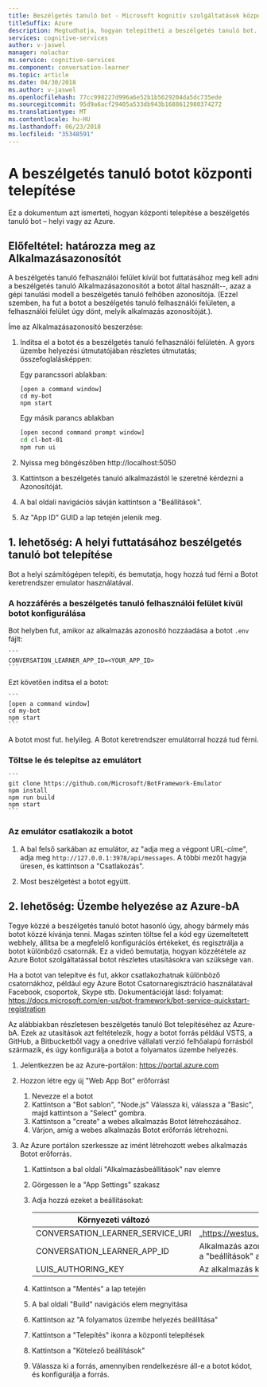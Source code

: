 ```yaml
---
title: Beszélgetés tanuló bot - Microsoft kognitív szolgáltatások központi telepítése |} Microsoft Docs
titleSuffix: Azure
description: Megtudhatja, hogyan telepítheti a beszélgetés tanuló bot.
services: cognitive-services
author: v-jaswel
manager: nolachar
ms.service: cognitive-services
ms.component: conversation-learner
ms.topic: article
ms.date: 04/30/2018
ms.author: v-jaswel
ms.openlocfilehash: 77cc998227d996a6e52b1b5629204da5dc735ede
ms.sourcegitcommit: 95d9a6acf29405a533db943b1688612980374272
ms.translationtype: MT
ms.contentlocale: hu-HU
ms.lasthandoff: 06/23/2018
ms.locfileid: "35348591"
---
```

# <a name="how-to-deploy-a-conversation-learner-bot"></a>A beszélgetés tanuló botot központi telepítése

Ez a dokumentum azt ismerteti, hogyan központi telepítése a beszélgetés tanuló bot – helyi vagy az Azure.

## <a name="prerequisite-determine-the-application-id"></a>Előfeltétel: határozza meg az Alkalmazásazonosítót 

A beszélgetés tanuló felhasználói felület kívül bot futtatásához meg kell adni a beszélgetés tanuló Alkalmazásazonosítót a botot által használt--, azaz a gépi tanulási modell a beszélgetés tanuló felhőben azonosítója.  (Ezzel szemben, ha fut a botot a beszélgetés tanuló felhasználói felületen, a felhasználói felület úgy dönt, melyik alkalmazás azonosítóját.).  

Íme az Alkalmazásazonosító beszerzése:

1. Indítsa el a botot és a beszélgetés tanuló felhasználói felületén.  A gyors üzembe helyezési útmutatójában részletes útmutatás; összefoglalásképpen:

    Egy parancssori ablakban:

    ```
    [open a command window]
    cd my-bot
    npm start
    ```

    Egy másik parancs ablakban

    ```bash
    [open second command prompt window]
    cd cl-bot-01
    npm run ui
    ```

2. Nyissa meg böngészőben http://localhost:5050 

3. Kattintson a beszélgetés tanuló alkalmazástól le szeretné kérdezni a Azonosítóját.

4. A bal oldali navigációs sávján kattintson a "Beállítások".

5. Az "App ID" GUID a lap tetején jelenik meg.

## <a name="option-1-deploying-a-conversation-learner-bot-to-run-locally"></a>1. lehetőség: A helyi futtatásához beszélgetés tanuló bot telepítése

Bot a helyi számítógépen telepíti, és bemutatja, hogy hozzá tud férni a Botot keretrendszer emulator használatával.

### <a name="configure-your-bot-for-access-outside-the-conversation-learner-ui"></a>A hozzáférés a beszélgetés tanuló felhasználói felület kívül botot konfigurálása

Bot helyben fut, amikor az alkalmazás azonosító hozzáadása a botot `.env` fájlt:

    ```
    CONVERSATION_LEARNER_APP_ID=<YOUR_APP_ID>
    ```

Ezt követően indítsa el a botot:

    ```
    [open a command window]
    cd my-bot
    npm start
    ```

A botot most fut. helyileg.  A Botot keretrendszer emulátorral hozzá tud férni.

### <a name="download-and-install-the-emulator"></a>Töltse le és telepítse az emulátort

    ```
    git clone https://github.com/Microsoft/BotFramework-Emulator
    npm install
    npm run build
    npm start
    ```

### <a name="connect-the-emulator-to-your-bot"></a>Az emulátor csatlakozik a botot

1. A bal felső sarkában az emulátor, az "adja meg a végpont URL-címe", adja meg `http://127.0.0.1:3978/api/messages`.  A többi mezőt hagyja üresen, és kattintson a "Csatlakozás".

2. Most beszélgetést a botot együtt.

## <a name="option-2-deploy-to-azure"></a>2. lehetőség: Üzembe helyezése az Azure-bA

Tegye közzé a beszélgetés tanuló botot hasonló úgy, ahogy bármely más botot közzé kívánja tenni. Magas szinten töltse fel a kód egy üzemeltetett webhely, állítsa be a megfelelő konfigurációs értékeket, és regisztrálja a botot különböző csatornák. Ez a videó bemutatja, hogyan közzététele az Azure Botot szolgáltatással botot részletes utasításokra van szüksége van.

Ha a botot van telepítve és fut, akkor csatlakozhatnak különböző csatornákhoz, például egy Azure Botot Csatornaregisztráció használatával Facebook, csoportok, Skype stb. Dokumentációját lásd: folyamat: https://docs.microsoft.com/en-us/bot-framework/bot-service-quickstart-registration

Az alábbiakban részletesen beszélgetés tanuló Bot telepítéséhez az Azure-bA.  Ezek az utasítások azt feltételezik, hogy a botot forrás például VSTS, a GitHub, a Bitbucketből vagy a onedrive vállalati verzió felhőalapú forrásból származik, és úgy konfigurálja a botot a folyamatos üzembe helyezés.

1. Jelentkezzen be az Azure-portálon: https://portal.azure.com

2. Hozzon létre egy új "Web App Bot" erőforrást 

    1. Nevezze el a botot
    2. Kattintson a "Bot sablon", "Node.js" Válassza ki, válassza a "Basic", majd kattintson a "Select" gombra.
    3. Kattintson a "create" a webes alkalmazás Botot létrehozásához.
    4. Várjon, amíg a webes alkalmazás Botot erőforrás létrehozni.

3. Az Azure portálon szerkessze az imént létrehozott webes alkalmazás Botot erőforrás.

    1. Kattintson a bal oldali "Alkalmazásbeállítások" nav elemre
    1. Görgessen le a "App Settings" szakasz
    2. Adja hozzá ezeket a beállításokat:

        Környezeti változó | érték
        --- | --- 
        CONVERSATION_LEARNER_SERVICE_URI | „https://westus.api.cognitive.microsoft.com/conversationlearner/v1.0/”
        CONVERSATION_LEARNER_APP_ID      | Alkalmazás azonosító GUID, a beszélgetés tanuló felhasználói felületén a "beállítások" az alkalmazás nyert >
        LUIS_AUTHORING_KEY               | Az alkalmazás kulcs szerzői LUIS
    
    4. Kattintson a "Mentés" a lap tetején
    5. A bal oldali "Build" navigációs elem megnyitása
    6. Kattintson az "A folyamatos üzembe helyezés beállítása" 
    7. Kattintson a "Telepítés" ikonra a központi telepítések
    8. Kattintson a "Kötelező beállítások"
    9. Válassza ki a forrás, amennyiben rendelkezésre áll-e a botot kódot, és konfigurálja a forrás.
